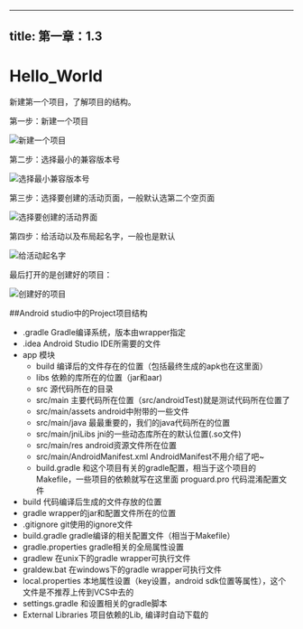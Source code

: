 
---
title: 第一章：1.3
---


# Hello_World

新建第一个项目，了解项目的结构。

第一步：新建一个项目

![新建一个项目](http://i.imgur.com/5zwyDva.png)

第二步：选择最小的兼容版本号

![选择最小兼容版本号](http://i.imgur.com/ZKLxHd8.png)

第三步：选择要创建的活动页面，一般默认选第二个空页面

![选择要创建的活动界面](http://i.imgur.com/FHcftcb.png)

第四步：给活动以及布局起名字，一般也是默认

![给活动起名字](http://i.imgur.com/ZoPrehz.png)

最后打开的是创建好的项目：

![创建好的项目](http://i.imgur.com/tk0eNgU.png)

##Android studio中的Project项目结构

* 	.gradle	Gradle编译系统，版本由wrapper指定
* 	.idea	Android Studio IDE所需要的文件
* 	app 模块
	* 	build	编译后的文件存在的位置（包括最终生成的apk也在这里面）
	* 	libs	依赖的库所在的位置（jar和aar)
	* 	src	源代码所在的目录
	* 	src/main	主要代码所在位置（src/androidTest)就是测试代码所在位置了
	* 	src/main/assets	android中附带的一些文件
	* 	src/main/java	最最重要的，我们的java代码所在的位置
	* 	src/main/jniLibs	jni的一些动态库所在的默认位置(.so文件)
	* 	src/main/res	android资源文件所在位置
	* 	src/main/AndroidManifest.xml	AndroidManifest不用介绍了吧~
	* 	build.gradle	和这个项目有关的gradle配置，相当于这个项目的Makefile，一些项目的依赖就写在这里面
		proguard.pro	代码混淆配置文件
* 	build	代码编译后生成的文件存放的位置
* 	gradle	wrapper的jar和配置文件所在的位置
* 	.gitignore	git使用的ignore文件
* 	build.gradle	gradle编译的相关配置文件（相当于Makefile）
* 	gradle.properties	gradle相关的全局属性设置
* 	gradlew	在unix下的gradle wrapper可执行文件
* 	graldew.bat	在windows下的gradle wrapper可执行文件
* 	local.properties	本地属性设置（key设置，android sdk位置等属性），这个文件是不推荐上传到VCS中去的
* 	settings.gradle	和设置相关的gradle脚本 	
* 	External Libraries 项目依赖的Lib, 编译时自动下载的
